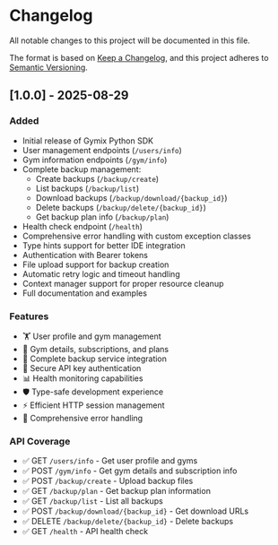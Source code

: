 # Changelog

All notable changes to this project will be documented in this file.

The format is based on [Keep a Changelog](https://keepachangelog.com/en/1.0.0/),
and this project adheres to [Semantic Versioning](https://semver.org/spec/v2.0.0.html).

## [1.0.0] - 2025-08-29

### Added

- Initial release of Gymix Python SDK
- User management endpoints (`/users/info`)
- Gym information endpoints (`/gym/info`)
- Complete backup management:
  - Create backups (`/backup/create`)
  - List backups (`/backup/list`)
  - Download backups (`/backup/download/{backup_id}`)
  - Delete backups (`/backup/delete/{backup_id}`)
  - Get backup plan info (`/backup/plan`)
- Health check endpoint (`/health`)
- Comprehensive error handling with custom exception classes
- Type hints support for better IDE integration
- Authentication with Bearer tokens
- File upload support for backup creation
- Automatic retry logic and timeout handling
- Context manager support for proper resource cleanup
- Full documentation and examples

### Features

- 🏋️ User profile and gym management
- 🏢 Gym details, subscriptions, and plans
- 💾 Complete backup service integration
- 🔐 Secure API key authentication
- 📊 Health monitoring capabilities
- 🛡️ Type-safe development experience
- ⚡ Efficient HTTP session management
- 🚨 Comprehensive error handling

### API Coverage

- ✅ GET `/users/info` - Get user profile and gyms
- ✅ POST `/gym/info` - Get gym details and subscription info
- ✅ POST `/backup/create` - Upload backup files
- ✅ GET `/backup/plan` - Get backup plan information
- ✅ GET `/backup/list` - List all backups
- ✅ POST `/backup/download/{backup_id}` - Get download URLs
- ✅ DELETE `/backup/delete/{backup_id}` - Delete backups
- ✅ GET `/health` - API health check
